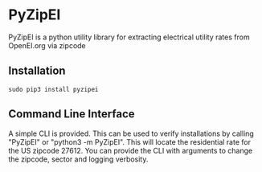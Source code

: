 # PyZipEI

PyZipEI is a python utility library for extracting electrical utility rates from OpenEI.org via zipcode

## Installation

```
sudo pip3 install pyzipei
```

## Command Line Interface

A simple CLI is provided. This can be used to verify installations by calling "PyZipEI" or "python3 -m PyZipEI". This will locate the residential rate for the US zipcode 27612. You can provide the CLI with arguments to change the zipcode, sector and logging verbosity.
